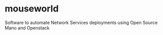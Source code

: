 # mouseworld
Software to automate Network Services deployments using Open Source Mano and Openstack
